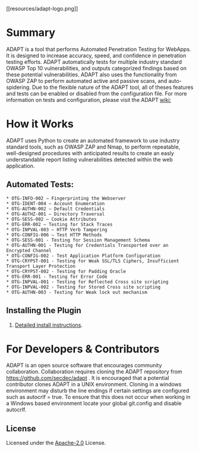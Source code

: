 [[resources/adapt-logo.png]]

# Summary
ADAPT is a tool that performs Automated Penetration Testing for WebApps. It is designed to increase accuracy, speed, and confidence in penetration testing efforts. ADAPT automatically tests for multiple industry standard OWASP Top 10 vulnerabilities, and outputs categorized findings based on these potential vulnerabilities. ADAPT also uses the functionality from OWASP ZAP to perform automated active and passive scans, and auto-spidering. Due to the flexible nature of the ADAPT tool, all of theses features and tests can be enabled or disabled from the configuration file. For more information on tests and configuration, please visit the ADAPT [wiki:](https://github.com/secdec/ADAPT/wiki)


# How it Works
ADAPT uses Python to create an automated framework to use industry standard tools, such as OWASP ZAP and Nmap, to perform repeatable, well-designed procedures with anticipated results to create an easly understandable report listing vulnerabilities detected within the web application.

## Automated Tests:
    * OTG-INFO-002 – Fingerprinting the Webserver
    * OTG-IDENT-004 – Account Enumeration
    * OTG-AUTHN-002 – Default Credentials
    * OTG-AUTHZ-001 – Directory Traversal
    * OTG-SESS-002 – Cookie Attributes
    * OTG-ERR-002 – Testing for Stack Traces
    * OTG-INPVAL-003 – HTTP Verb Tampering
    * OTG-CONFIG-006 – Test HTTP Methods
    * OTG-SESS-001 - Testing for Session Management Schema
    * OTG-AUTHN-001 - Testing for Credentials Transported over an Encrypted Channel
    * OTG-CONFIG-002 - Test Application Platform Configuration
    * OTG-CRYPST-001 - Testing for Weak SSL/TLS Ciphers, Insufficient Transport Layer Protection
    * OTG-CRYPST-002 - Testing for Padding Oracle
    * OTG-ERR-001 - Testing for Error Code
    * OTG-INPVAL-001 - Testing for Reflected Cross site scripting
    * OTG-INPVAL-002 - Testing for Stored Cross site scripting
    * OTG-AUTHN-003 - Testing for Weak lock out mechanism

## Installing the Plugin
1. [Detailed install instructions](https://github.com/secdec/adapt/wiki/Installation).

# For Developers & Contributors
ADAPT is an open source software that encourages community collaboration. Collaboration requires cloning the ADAPT repository from https://github.com/secdec/adapt . It is encouraged that a potential contributor clones ADAPT in a UNIX environment. Cloning in a windows environment may disturb the line endings if certain settings are configured such as autocrlf = true. To ensure that this does not occur when working in a Windows based environment locate your global git.config and disable autocrlf. 


## License
Licensed under the [Apache-2.0](https://github.com/secdec/adapt/blob/master/LICENSE) License.


